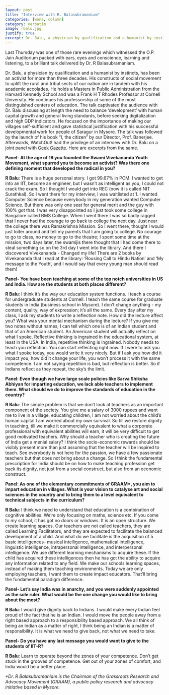 ```yaml
---
layout: post
title: "Interview with R. Balasubramaniam"
categories: [wona, column]
category: verbatim
image: rbalu.jpg
justify: true
excerpt: Dr. Balu, a physician by qualification and a humanist by instincts has been an activist for more than three decades. His constructs of social movement to uplift the rural and tribal of our nation goes parallel with his academic accolades.
---
```


Last Thursday was one of those rare evenings which witnessed the O.P. Jain Auditorium packed with ears, eyes and conscience, learning and listening, to a brilliant talk delivered by Dr. R Balasubramaniam.

Dr. Balu, a physician by qualification and a humanist by instincts, has been an activist for more than three decades. His constructs of social movement to uplift the rural and tribal sects of our nation are in tandem with his academic accolades. He holds a Masters in Public Administration from the Harvard Kennedy School and was a Frank H T Rhodes Professor at Cornell University. He continues his professorship at some of the most distinguished centers of education.
The talk captivated the audience with Dr. Balu discussing at length the need to balance ‘development’ with human capital growth and general living standards, before seeking digitalization and high GDP indicators. He focused on the importance of making our villages self-sufficient and gave statistical justification with his successful developmental work for people of Saragur in Mysore.
The talk was followed by the launch of his book “I, the citizen” by our Director, Prof. Banerjee. Afterwards, WatchOut! had the privilege of an interview with Dr. Balu on a joint panel with [Geek Gazette](https://www.facebook.com/geekgazette). Here are excerpts from the same.

__Panel- At the age of 19 you founded the Swami Vivekananda Youth Movement, what spurred you to become an activist? Was there one defining moment that developed the radical in you?__

__R Balu__: There is a huge personal story. I got 99.67% in PCM. I wanted to get into an IIT, become an engineer, but I wasn’t as intelligent as you, I could not crack the exam. So I thought I would get into REC (now it is called NIT Surathkal). So I went there for my interview, I was waitlisted at 1. I wanted Computer Science because everybody in my generation wanted Computer Science. But there was only one seat for general merit and the guy with 100% got that. I was very disappointed so
I just took some college in Bangalore called BMS College. When I went there I was so badly ragged that I never had the courage to go back to college the next day. Just near the college there was Ramakrishna Mission. So I went there, thought I would just loiter around and tell my parents that I am going to college. No courage to go to class, no money to go to the theatre; I spent some time at the mission, two days later, the swamijis there thought that I had come there to steal something so
on the 3rd day I went into the library. And there I discovered Vivekananda - Changed my life!
There are 2 books by Vivekananda that I read at the library: ‘Rousing Call to Hindu Nation’ and ‘My message to the Youth’, and I would say that every young man should read them!

__Panel- You have been teaching at some of the top notch universities in US and India. How are the students at both places different?__

__R Balu__: I think it’s the way our education system functions. I teach a course for undergraduate students at Cornell. I teach the same course for graduate students in India (business school in Mysore). I don’t change anything - my content, quality, way of expression; it’s all the same. Every day after my class, I ask my students to write a reflection note. How did the lecture affect you? What was your mental mechanism during the lecture? If you give me two notes without names, I can tell which one is of an
Indian student and that of an American student. An American student will actually reflect on what I spoke. Reflective thinking is ingrained in the educational system, at least in the USA. In India, repetitive thinking is ingrained. Nobody needs to teach you reflection. You can start reflecting right now. If I were to ask you what I spoke today, you would write it very nicely. But if I ask you how did it impact you, how did it change your life, you won’t process it with the same
competence. I am not saying repetition is bad, but reflection is better. So if Indians reflect as they repeat, the sky’s the limit.

__Panel: Even though we have large scale policies like Sarva Shiksha Abhiyan for imparting education, we lack able teachers to implement them. What should we do to improve the standards of education in the country?__

__R Balu__: The simple problem is that we don’t look at teachers as an important component of the society. You give me a salary of 3000 rupees and want me to live in a village, educating children, I am not worried about the child’s human capital I am worried about my own survival. So till we restore dignity in teaching, till we make it commercially equivalent to what a corporate professional with equivalent abilities will earn, it will be very difficult to get good motivated teachers. Why
should a teacher who is creating the future of India get a menial salary? I think the socio-economic rewards should be visibly present more than just assuming that the teacher will be inspired to teach. See everybody is not here for the passion, we have a few passionate teachers but that does not bring about a change. So I think the fundamental prescription for India should be on how to make teaching profession get back its dignity, not just from a social construct, but also from an
economic construct.

__Panel: As one of the elementary commitments of GRAAM*, you aim to impart education in villages. What is your vision to catalyse art and social sciences in the country and to bring them to a level equivalent to technical subjects in the curriculum?__

__R Balu__: I think we need to understand that education is a combination of cognitive abilities. We’re only focusing on maths, science etc. If you come to my school, it has got no doors or windows. It is an open structure. We create learning spaces. Our teachers are not called teachers, they are called Learning Facilitators, and they are expected to facilitate the balanced development of a child. And what do we facilitate is the acquisition of 5 basic intelligences- musical
intelligence, mathematical intelligence, linguistic intelligence, intrapersonal intelligence, and interpersonal intelligence. We use different learning mechanisms to acquire these. If the child has acquired these intelligences then he has got the ability to acquire any information related to any field. We make our schools learning spaces, instead of making them teaching environments. Today we are only employing teachers, I want them to create impact educators. That’ll bring the fundamental
paradigm difference.

__Panel- Let’s say India was in anarchy, and you were suddenly appointed as the sole ruler. What would be the one change you would like to bring about the most?__

__R Balu__: I would give dignity back to Indians. I would make every Indian feel proud of the fact that he is an Indian. I would move the people away from a right based approach to a responsibility based approach. We all think of being an Indian as a matter of right, I think being an Indian is a matter of responsibility. It is what we need to give back, not what we need to take.

__Panel- Do you have any last message you would want to give to the students of IIT-R?__

__R Balu__: Learn to operate beyond the zones of your competence. Don’t get stuck in the grooves of competence. Get out of your zones of comfort, and India would be a better place.

_*Dr. R Balasubramaniam is the Chairman of the Grassroots Research and Advocacy Movement (GRAAM), a public policy research and advocacy initiative based in Mysore._

